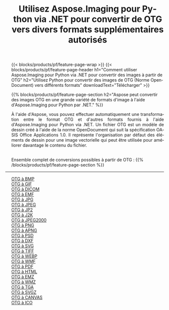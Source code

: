 ﻿---
title: Utilisez Aspose.Imaging pour Python via .NET pour convertir de OTG vers divers formats supplémentaires autorisés 
weight: 3920
url: /fr/python-net/conversion/from/otg 
lang: fr
langdirlevel: 2
locales: zh-hans,ja,it,ru,de,es,fr,nl,id,lt,pl,pt,vi,tr,ko,zh-hant,ar,hi,th,sv,cs,uk,he
description: Vous pouvez rapidement transformer de OTG(Norme OpenDocument) en différents formats en utilisant Aspose.Imaging pour Python via .NET.
---

{{< blocks/products/pf/feature-page-wrap >}}
{{< blocks/products/pf/feature-page-header h1="Comment utiliser Aspose.Imaging pour Python via .NET pour convertir des images à partir de OTG" h2="Utilisez Python pour convertir des images de OTG (Norme OpenDocument) vers différents formats" downloadText="Télécharger" >}}


{{% blocks/products/pf/feature-page-section  h2="Aspose peut convertir des images OTG en une grande variété de formats d'image à l'aide d'Aspose.Imaging pour Python par .NET." %}}
<p align=justify>À l'aide d'Aspose, vous pouvez effectuer automatiquement une transformation entre le format OTG et d'autres formats fournis à l'aide d'Aspose.Imaging pour Python via .NET. Un fichier OTG est un modèle de dessin créé à l'aide de la norme OpenDocument qui suit la spécification OASIS Office Applications 1.0. Il représente l'organisation par défaut des éléments de dessin pour une image vectorielle qui peut être utilisée pour améliorer davantage le contenu du fichier.</p>
<br/>
Ensemble complet de conversions possibles à partir de OTG :
{{% /blocks/products/pf/feature-page-section %}}
<div class="container-fluid productfamilypage bg-gray">
    <div class="convertypes bg-gray agp-content section">
        <div class="container">
		<hr style="margin-left:-20px;"/>
		<div class="row other-converters">
		    <div class='col-md-2 other-converter remove-lp remove-rp'><a href="/imaging/fr/python-net/conversion/otg-to-bmp" >OTG à BMP</a></div><div class='col-md-2 other-converter remove-lp remove-rp'><a href="/imaging/fr/python-net/conversion/otg-to-gif" >OTG à GIF</a></div><div class='col-md-2 other-converter remove-lp remove-rp'><a href="/imaging/fr/python-net/conversion/otg-to-dicom" >OTG à DICOM</a></div><div class='col-md-2 other-converter remove-lp remove-rp'><a href="/imaging/fr/python-net/conversion/otg-to-emf" >OTG à EMF</a></div><div class='col-md-2 other-converter remove-lp remove-rp'><a href="/imaging/fr/python-net/conversion/otg-to-jpg" >OTG à JPG</a></div><div class='col-md-2 other-converter remove-lp remove-rp'><a href="/imaging/fr/python-net/conversion/otg-to-jpeg" >OTG à JPEG</a></div><div class='col-md-2 other-converter remove-lp remove-rp'><a href="/imaging/fr/python-net/conversion/otg-to-jp2" >OTG à JP2</a></div><div class='col-md-2 other-converter remove-lp remove-rp'><a href="/imaging/fr/python-net/conversion/otg-to-j2k" >OTG à J2K</a></div><div class='col-md-2 other-converter remove-lp remove-rp'><a href="/imaging/fr/python-net/conversion/otg-to-jpeg2000" >OTG à JPEG2000</a></div><div class='col-md-2 other-converter remove-lp remove-rp'><a href="/imaging/fr/python-net/conversion/otg-to-png" >OTG à PNG</a></div><div class='col-md-2 other-converter remove-lp remove-rp'><a href="/imaging/fr/python-net/conversion/otg-to-apng" >OTG à APNG</a></div><div class='col-md-2 other-converter remove-lp remove-rp'><a href="/imaging/fr/python-net/conversion/otg-to-psd" >OTG à PSD</a></div><div class='col-md-2 other-converter remove-lp remove-rp'><a href="/imaging/fr/python-net/conversion/otg-to-dxf" >OTG à DXF</a></div><div class='col-md-2 other-converter remove-lp remove-rp'><a href="/imaging/fr/python-net/conversion/otg-to-svg" >OTG à SVG</a></div><div class='col-md-2 other-converter remove-lp remove-rp'><a href="/imaging/fr/python-net/conversion/otg-to-tiff" >OTG à TIFF</a></div><div class='col-md-2 other-converter remove-lp remove-rp'><a href="/imaging/fr/python-net/conversion/otg-to-webp" >OTG à WEBP</a></div><div class='col-md-2 other-converter remove-lp remove-rp'><a href="/imaging/fr/python-net/conversion/otg-to-wmf" >OTG à WMF</a></div><div class='col-md-2 other-converter remove-lp remove-rp'><a href="/imaging/fr/python-net/conversion/otg-to-pdf" >OTG à PDF</a></div><div class='col-md-2 other-converter remove-lp remove-rp'><a href="/imaging/fr/python-net/conversion/otg-to-html" >OTG à HTML</a></div><div class='col-md-2 other-converter remove-lp remove-rp'><a href="/imaging/fr/python-net/conversion/otg-to-emz" >OTG à EMZ</a></div><div class='col-md-2 other-converter remove-lp remove-rp'><a href="/imaging/fr/python-net/conversion/otg-to-wmz" >OTG à WMZ</a></div><div class='col-md-2 other-converter remove-lp remove-rp'><a href="/imaging/fr/python-net/conversion/otg-to-tga" >OTG à TGA</a></div><div class='col-md-2 other-converter remove-lp remove-rp'><a href="/imaging/fr/python-net/conversion/otg-to-svgz" >OTG à SVGZ</a></div><div class='col-md-2 other-converter remove-lp remove-rp'><a href="/imaging/fr/python-net/conversion/otg-to-canvas" >OTG à CANVAS</a></div><div class='col-md-2 other-converter remove-lp remove-rp'><a href="/imaging/fr/python-net/conversion/otg-to-ico" >OTG à ICO</a></div>
                </div>
        </div>
    </div>
</div>
<br/>


